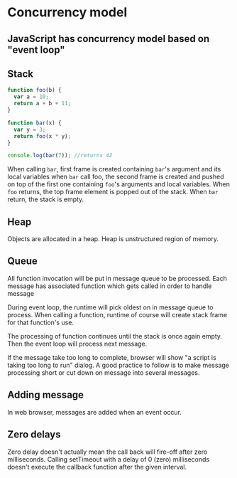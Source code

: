 # Concurrency model

## JavaScript has concurrency model based on "event loop"

## Stack

```javascript
function foo(b) {
  var a = 10;
  return a + b + 11;
}

function bar(x) {
  var y = 3;
  return foo(x * y);
}

console.log(bar(7)); //returns 42

```
When calling `bar`, first frame is created containing `bar`'s argument and its local variables
when `bar` call foo, the second frame is created and pushed on top of the first one containing `foo`'s arguments and local variables. When `foo` returns, the top frame element is popped out of the stack. When `bar` return, the stack is empty.

## Heap
Objects are allocated in a heap. Heap is unstructured region of memory.

## Queue
All function invocation will be put in message queue to be processed. Each message has associated function which gets called in order to handle message

During event loop, the runtime will pick oldest on in message queue to process. When calling a function, runtime of course will create stack frame for that function's use.

The processing of function continues until the stack is once again empty. Then the event loop will process next message.

If the message take too long to complete, browser will show "a script is taking too long to run" dialog. A good practice to follow is to make message processing short or cut down on message into several messages.

## Adding message
In web browser, messages are added when an event occur.

## Zero delays
Zero delay doesn't actually mean the call back will fire-off after zero milliseconds. Calling setTimeout with a delay of 0 (zero) milliseconds doesn't execute the callback function after the given interval.
